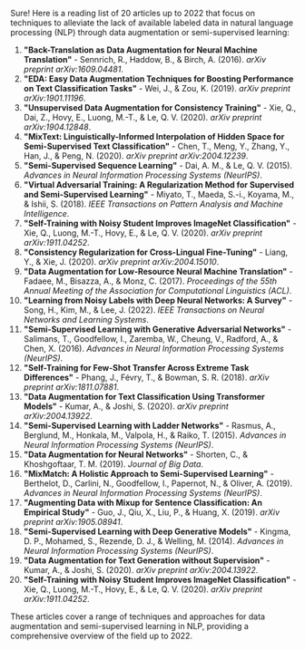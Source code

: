 Sure! Here is a reading list of 20 articles up to 2022 that focus on techniques to alleviate the lack of available labeled data in natural language processing (NLP) through data augmentation or semi-supervised learning:

1. **"Back-Translation as Data Augmentation for Neural Machine Translation"** - Sennrich, R., Haddow, B., & Birch, A. (2016). *arXiv preprint arXiv:1609.04481*.
2. **"EDA: Easy Data Augmentation Techniques for Boosting Performance on Text Classification Tasks"** - Wei, J., & Zou, K. (2019). *arXiv preprint arXiv:1901.11196*.
3. **"Unsupervised Data Augmentation for Consistency Training"** - Xie, Q., Dai, Z., Hovy, E., Luong, M.-T., & Le, Q. V. (2020). *arXiv preprint arXiv:1904.12848*.
4. **"MixText: Linguistically-Informed Interpolation of Hidden Space for Semi-Supervised Text Classification"** - Chen, T., Meng, Y., Zhang, Y., Han, J., & Peng, N. (2020). *arXiv preprint arXiv:2004.12239*.
5. **"Semi-Supervised Sequence Learning"** - Dai, A. M., & Le, Q. V. (2015). *Advances in Neural Information Processing Systems (NeurIPS)*.
6. **"Virtual Adversarial Training: A Regularization Method for Supervised and Semi-Supervised Learning"** - Miyato, T., Maeda, S.-i., Koyama, M., & Ishii, S. (2018). *IEEE Transactions on Pattern Analysis and Machine Intelligence*.
7. **"Self-Training with Noisy Student Improves ImageNet Classification"** - Xie, Q., Luong, M.-T., Hovy, E., & Le, Q. V. (2020). *arXiv preprint arXiv:1911.04252*.
8. **"Consistency Regularization for Cross-Lingual Fine-Tuning"** - Liang, Y., & Xie, J. (2020). *arXiv preprint arXiv:2004.15010*.
9. **"Data Augmentation for Low-Resource Neural Machine Translation"** - Fadaee, M., Bisazza, A., & Monz, C. (2017). *Proceedings of the 55th Annual Meeting of the Association for Computational Linguistics (ACL)*.
10. **"Learning from Noisy Labels with Deep Neural Networks: A Survey"** - Song, H., Kim, M., & Lee, J. (2022). *IEEE Transactions on Neural Networks and Learning Systems*.
11. **"Semi-Supervised Learning with Generative Adversarial Networks"** - Salimans, T., Goodfellow, I., Zaremba, W., Cheung, V., Radford, A., & Chen, X. (2016). *Advances in Neural Information Processing Systems (NeurIPS)*.
12. **"Self-Training for Few-Shot Transfer Across Extreme Task Differences"** - Phang, J., Févry, T., & Bowman, S. R. (2018). *arXiv preprint arXiv:1811.07881*.
13. **"Data Augmentation for Text Classification Using Transformer Models"** - Kumar, A., & Joshi, S. (2020). *arXiv preprint arXiv:2004.13922*.
14. **"Semi-Supervised Learning with Ladder Networks"** - Rasmus, A., Berglund, M., Honkala, M., Valpola, H., & Raiko, T. (2015). *Advances in Neural Information Processing Systems (NeurIPS)*.
15. **"Data Augmentation for Neural Networks"** - Shorten, C., & Khoshgoftaar, T. M. (2019). *Journal of Big Data*.
16. **"MixMatch: A Holistic Approach to Semi-Supervised Learning"** - Berthelot, D., Carlini, N., Goodfellow, I., Papernot, N., & Oliver, A. (2019). *Advances in Neural Information Processing Systems (NeurIPS)*.
17. **"Augmenting Data with Mixup for Sentence Classification: An Empirical Study"** - Guo, J., Qiu, X., Liu, P., & Huang, X. (2019). *arXiv preprint arXiv:1905.08941*.
18. **"Semi-Supervised Learning with Deep Generative Models"** - Kingma, D. P., Mohamed, S., Rezende, D. J., & Welling, M. (2014). *Advances in Neural Information Processing Systems (NeurIPS)*.
19. **"Data Augmentation for Text Generation without Supervision"** - Kumar, A., & Joshi, S. (2020). *arXiv preprint arXiv:2004.13922*.
20. **"Self-Training with Noisy Student Improves ImageNet Classification"** - Xie, Q., Luong, M.-T., Hovy, E., & Le, Q. V. (2020). *arXiv preprint arXiv:1911.04252*.

These articles cover a range of techniques and approaches for data augmentation and semi-supervised learning in NLP, providing a comprehensive overview of the field up to 2022.